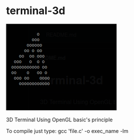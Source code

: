 # terminal-3d

<img src="https://github.com/uventura/terminal-3d/blob/main/img/thumb.png"/>

3D Terminal Using OpenGL basic's principle

To compile just type: gcc 'file.c' -o exec_name -lm 

